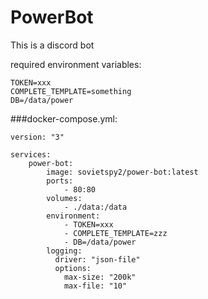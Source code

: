 # PowerBot
 This is a discord bot

required environment variables:
```
TOKEN=xxx
COMPLETE_TEMPLATE=something
DB=/data/power
```


###docker-compose.yml:
```
version: "3"

services:
    power-bot:
        image: sovietspy2/power-bot:latest
        ports:
            - 80:80
        volumes:
            - ./data:/data
        environment:
            - TOKEN=xxx
            - COMPLETE_TEMPLATE=zzz
            - DB=/data/power
        logging:
          driver: "json-file"
          options:
            max-size: "200k"
            max-file: "10"
```
